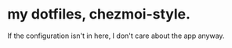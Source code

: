 # my dotfiles, chezmoi-style.

If the configuration isn't in here, I don't care about the app anyway.
